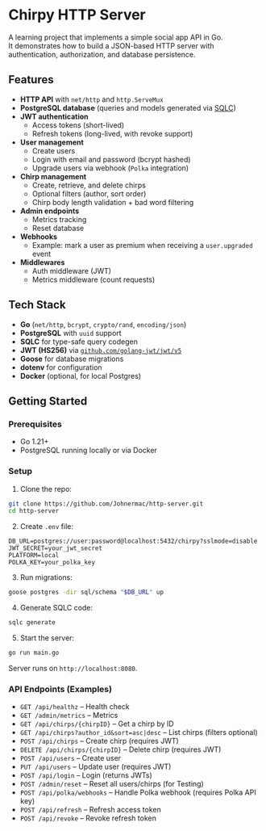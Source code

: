 # Chirpy HTTP Server

A learning project that implements a simple social app API in Go.  
It demonstrates how to build a JSON-based HTTP server with authentication, authorization, and database persistence.

## Features

- **HTTP API** with `net/http` and `http.ServeMux`
- **PostgreSQL database** (queries and models generated via [SQLC](https://sqlc.dev))
- **JWT authentication**
  - Access tokens (short-lived)
  - Refresh tokens (long-lived, with revoke support)
- **User management**
  - Create users
  - Login with email and password (bcrypt hashed)
  - Upgrade users via webhook (`Polka` integration)
- **Chirp management**
  - Create, retrieve, and delete chirps
  - Optional filters (author, sort order)
  - Chirp body length validation + bad word filtering
- **Admin endpoints**
  - Metrics tracking
  - Reset database
- **Webhooks**
  - Example: mark a user as premium when receiving a `user.upgraded` event
- **Middlewares**
  - Auth middleware (JWT)
  - Metrics middleware (count requests)

## Tech Stack

- **Go** (`net/http`, `bcrypt`, `crypto/rand`, `encoding/json`)
- **PostgreSQL** with `uuid` support
- **SQLC** for type-safe query codegen
- **JWT (HS256)** via [`github.com/golang-jwt/jwt/v5`](https://github.com/golang-jwt/jwt)
- **Goose** for database migrations
- **dotenv** for configuration
- **Docker** (optional, for local Postgres)

## Getting Started

### Prerequisites

- Go 1.21+
- PostgreSQL running locally or via Docker

### Setup

1. Clone the repo:
```bash
git clone https://github.com/Johnermac/http-server.git
cd http-server
```

2. Create `.env` file:

```env
DB_URL=postgres://user:password@localhost:5432/chirpy?sslmode=disable
JWT_SECRET=your_jwt_secret
PLATFORM=local
POLKA_KEY=your_polka_key
```

3. Run migrations:

```bash
goose postgres -dir sql/schema "$DB_URL" up
```

4. Generate SQLC code:

```bash
sqlc generate
```

5. Start the server:

```bash
go run main.go
```

Server runs on `http://localhost:8080`.

### API Endpoints (Examples)

- `GET /api/healthz` – Health check  
- `GET /admin/metrics` – Metrics
- `GET /api/chirps/{chirpID}` – Get a chirp by ID 
- `GET /api/chirps?author_id&sort=asc|desc` – List chirps (filters optional)  
- `POST /api/chirps` – Create chirp (requires JWT)  
- `DELETE /api/chirps/{chirpID}` – Delete chirp (requires JWT) 
- `POST /api/users` – Create user  
- `PUT /api/users` – Update user (requires JWT)  
- `POST /api/login` – Login (returns JWTs)  
- `POST /admin/reset` – Reset all users/chirps (for Testing)  
- `POST /api/polka/webhooks` – Handle Polka webhook (requires Polka API key)
- `POST /api/refresh` – Refresh access token  
- `POST /api/revoke` – Revoke refresh token  
